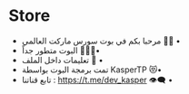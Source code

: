 # Store

- مرحبا بكم في بوت سورس ماركت العالمي 🎩✨ •
- البوت متطور جداً 🤷‍♂💋• 
- تعليمات داخل الملف 💙 • 
- تمت برمجة البوت بواسطة KasperTP 😻•
- تابع قناتنا : https://t.me/dev_kasper 👁‍🗨 •
